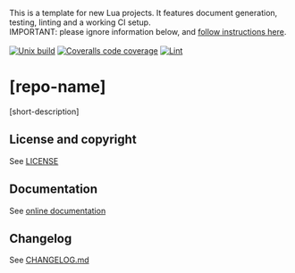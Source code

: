 This is a template for new Lua projects. It features document generation, testing, linting and a working CI setup.</br>IMPORTANT: please ignore information below, and [follow instructions here](https://tieske.github.io/project.lua/topics/01-introduction.md.html).</br></br>
[![Unix build](https://img.shields.io/github/workflow/status/[github-account-name]/[repo-name]/Unix%20build?label=Unix%20build&logo=linux)](https://github.com/[github-account-name]/[repo-name]/actions/workflows/unix_build.yml)
[![Coveralls code coverage](https://img.shields.io/coveralls/github/[github-account-name]/[repo-name]?logo=coveralls)](https://coveralls.io/github/[github-account-name]/[repo-name])
[![Lint](https://github.com/[github-account-name]/[repo-name]/workflows/Lint/badge.svg)](https://github.com/[github-account-name]/[repo-name]/actions/workflows/lint.yml)

# [repo-name]

[short-description]

## License and copyright

See [LICENSE](LICENSE)

## Documentation

See [online documentation](https://[github-account-name].github.io/[repo-name]/)

## Changelog

See [CHANGELOG.md](CHANGELOG.md)
